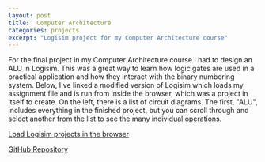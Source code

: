 ```yaml
---
layout: post
title:  Computer Architecture
categories: projects
excerpt: "Logisim project for my Computer Architecture course" 
---
```

For the final project in my Computer Architecture course I had to design an ALU in Logisim. This was a great way to learn how logic gates are used in a practical application and how they interact with the binary numbering system. Below, I've linked a modified version of Logisim which loads my assignment file and is run from inside the browser, which was a project in itself to create. On the left, there is a list of circuit diagrams. The first, "ALU", includes everything in the finished project, but you can scroll through and select another from the list to see the many individual operations.

<p><a href="/logisim.html" target="_blank">Load Logisim projects in the browser</a></p>

<p><a href="https://github.com/tlkroll/logisim" target="_blank">GitHub Repository</a></p>

